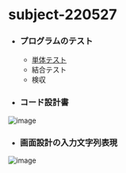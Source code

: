 # subject-220527

- ### プログラムのテスト
  - [単体テスト](https://e-words.jp/w/%E5%8D%98%E4%BD%93%E3%83%86%E3%82%B9%E3%83%88.html)
  - 結合テスト
  - 検収
- ### コード設計書
![image](https://user-images.githubusercontent.com/1501327/170611590-0c8fca4d-ff90-4804-abf0-2218d184555d.png)
   
- ### 画面設計の入力文字列表現
![image](https://user-images.githubusercontent.com/1501327/170617146-8ad423c3-e0ed-4e78-acbb-0ca207b6d19a.png)
